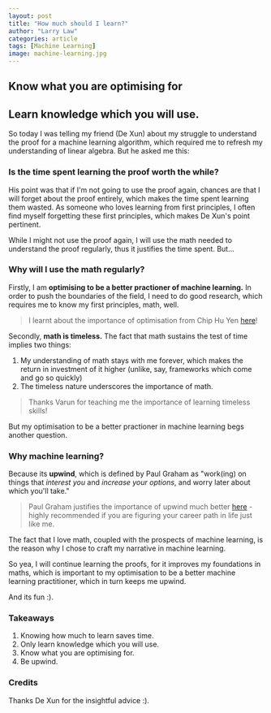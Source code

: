 ```yaml
---
layout: post
title: "How much should I learn?"
author: "Larry Law"
categories: article
tags: [Machine Learning]
image: machine-learning.jpg
---
```

<!-- <div align="center">
    <i>"Go down deep enough into anything and you will find mathematics." - Dean Schlicter</i>
</div> -->

<!-- Target Audience: Engineers -->
<!-- Purpose of writing: Share this important piece of advice with others -->


## Know what you are optimising for
## Learn knowledge which you will use.




So today I was telling my friend (De Xun) about my struggle to understand the proof for a machine learning algorithm, which required me to refresh my understanding of linear algebra. But he asked me this:

### Is the time spent learning the proof worth the while?

His point was that if I'm not going to use the proof again, chances are that I will forget about the proof entirely, which makes the time spent learning them wasted. As someone who loves learning from first principles, I often find myself forgetting these first principles, which makes De Xun's point pertinent. 


While I might not use the proof again, I will use the math needed to understand the proof regularly, thus it justifies the time spent. But...

### Why will I use the math regularly?

Firstly, I am **optimising to be a better practioner of machine learning.** In order to push the boundaries of the field, I need to do good research, which requires me to know my first principles, math, well.

> I learnt about the importance of optimisation from Chip Hu Yen [here](https://huyenchip.com/2018/10/08/career-advice-recent-cs-graduates.html)!

Secondly, **math is timeless.** The fact that math sustains the test of time implies two things:
1. My understanding of math stays with me forever, which makes the return in investment of it higher (unlike, say, frameworks which come and go so quickly)
2. The timeless nature underscores the importance of math.
> Thanks Varun for teaching me the importance of learning timeless skills!

But my optimisation to be a better practioner in machine learning begs another question.

### Why machine learning?
Because its **upwind**, which is defined by Paul Graham as "work(ing) on things that _interest you_ and _increase your options_, and worry later about which you'll take." 
>Paul Graham justifies the importance of upwind much better [here](http://www.paulgraham.com/hs.html) - highly recommended if you are figuring your career path in life just like me.

The fact that I love math, coupled with the prospects of machine learning, is the reason why I chose to craft my narrative in machine learning.

So yea, I will continue learning the proofs, for it improves my foundations in maths, which is important to my optimisation to be a better machine learning practitioner, which in turn keeps me upwind.

And its fun :).

### Takeaways
1. Knowing how much to learn saves time.
2. Only learn knowledge which you will use.
3. Know what you are optimising for.
4. Be upwind.

### Credits
Thanks De Xun for the insightful advice :).